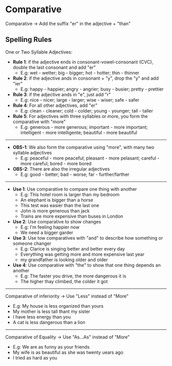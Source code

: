 # Comparative

Comparative -> Add the suffix "er" in the adjective + "than"

## Spelling Rules

One or Two Syllable Adjectives:

- **Rule 1**: if the adjective ends in consonant-vowel-consonant (CVC), double the last consonant and add "er"
  - E.g: wet - wetter; big - bigger; hot - hotter; thin - thinner
- **Rule 2**: if the adjective ands in consonant + "y", drop the "y" and add "ier"
  - E.g: happy - happier; angry - angrier; busy - busier; pretty - prettier
- **Rule 3**: if the adjective ands in "e", just add "r"
  - E.g: nice - nicer; large - larger; wise - wiser; safe - safer
- **Rule 4**: For all other adjectives, add "er"
  - E.g: clean - cleaner; cold - colder; young - younger; tall - taller
- **Rule 5**: For adjectives with three syllables or more, you form the comparative with "more"
  - E.g: generous - more generous; important - more important; intelligent - more intelligente; beautiful - more beautiful

***

- **OBS-1**: We also form the comparative using "more", with many two syllable adjectives
  - E.g: peaceful - more peaceful; pleasant - more pelasant; careful - more careful; bored - more bored
- **OBS-2**: There are also the irregular adjectives
  - E.g: good - better; bad - worse; far - further/farther

***

- **Use 1**: Use comparative to compare one thing with another
  - E.g: This hotel room is larger than my bedroom
  - An elephant is bigger than a horse
  - This test was easier than the last one
  - John is more generous than jack
  - Trains are more expensive than buses in London
- **Use 2**: Use comparative to show changes
  - E.g: I'm feeling happier now
  - We need a bigger garder
- **Use 3**: Use tow comparatives with "and" to describe how something or someone changer
  - E.g: Clarice is singing better and better every day
  - Everything was getting more and more expensive last year
  - my grandfather is looking older and older
- **Use 4**: Use comparative with "the" to show that one thing depends an another
  - E.g: The faster you drive, the more dangerous it is
  - The higher thay climbed, the colder it got

***

Comparative of inferiority -> Use "Less" instead of "More"

- E.g: My house is less organized than yours
- My mother is less tall thant my sister
- I have less energy than you
- A cat is less dangerous than a lion

***

Comparative of Equality -> Use "As...As" instead of "More"

- E.g: We are as funny as your friends
- My wife is as beautiful as she was twenty uears ago
- I tried as hard as you
